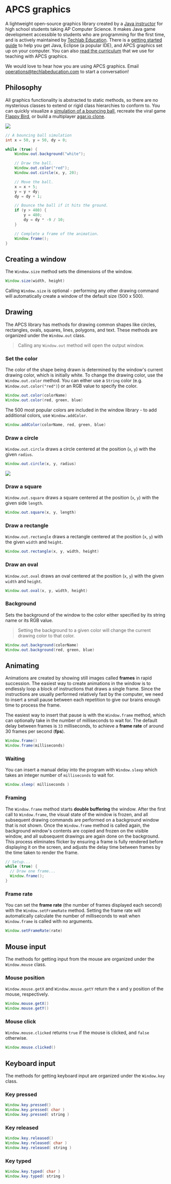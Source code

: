 # APCS graphics

A lightweight open-source graphics library created by a [Java instructor](http://keshav.is/building/apcs) for high school students taking AP Computer Science. It makes Java game development accessible to students who are programming for the first time, and is actively maintained by [Techlab Education](https://techlab.education). There is a [getting started guide](https://techlab.education/java/start) to help you get Java, Eclipse (a popular IDE), and APCS graphics set up on your computer. You can also [read the curriculum](https://techlab.education/java) that we use for teaching with APCS graphics.

We would love to hear how you are using APCS graphics. Email [operations@techlabeducation.com](mailto:operations@techlabeducation.com) to start a conversation!

## Philosophy

All graphics functionality is abstracted to static methods, so there are no mysterious classes to extend or rigid class hierarchies to conform to. You can quickly visualize a [simulation of a bouncing ball](https://techlab.education/java/physics), recreate the viral game [Flappy Bird](https://techlab.education/java/flappy-bird), or build a multiplayer [agar.io clone](https://techlab.education/blog/agar).

![](https://raw.githubusercontent.com/apcsio/apcsio.github.io/master/image/physics.gif)

```java
// A bouncing ball simulation
int x = 50, y = 50, dy = 0;

while (true) {
    Window.out.background("white");

    // Draw the ball.
    Window.out.color("red");
    Window.out.circle(x, y, 20);

    // Move the ball.
    x = x + 5;
    y = y + dy;
    dy = dy + 1;

    // Bounce the ball if it hits the ground.
    if (y > 480) {
        y = 480;
        dy = dy * -9 / 10;
    }

    // Complete a frame of the animation.
    Window.frame();
}

```

## Creating a window

The `Window.size` method sets the dimensions of the window.

```java
Window.size(width, height)
```

Calling `Window.size` is optional - performing any other drawing command will automatically create a window of the default size (500 x 500).

## Drawing

The APCS library has methods for drawing common shapes like circles, rectangles, ovals, squares, lines, polygons, and text. These methods are organized under the `Window.out` class.

> Calling any `Window.out` method will open the output window.

### Set the color

The color of the shape being drawn is determined by the window's current drawing color, which is initially white. To change the drawing color, use the `Window.out.color` method. You can either use a `String` color (e.g. `Window.out.color("red")`) or an RGB value to specify the color.

```java
Window.out.color(colorName)
Window.out.color(red, green, blue)
```

The 500 most popular colors are included in the window library - to add additional colors, use `Window.addColor`.

```java
Window.addColor(colorName, red, green, blue)
```

### Draw a circle

`Window.out.circle` draws a circle centered at the position (`x`, `y`) with the given `radius`.

```java
Window.out.circle(x, y, radius)
```

![](https://raw.githubusercontent.com/apcsio/apcsio.github.io/master/image/multi-ball.gif)

### Draw a square

`Window.out.square` draws a square centered at the position (`x`, `y`) with the given side `length`.

```java
Window.out.square(x, y, length)
```

### Draw a rectangle

`Window.out.rectangle` draws a rectangle centered at the position (`x`, `y`) with the given `width` and `height`.

```java
Window.out.rectangle(x, y, width, height)
```

### Draw an oval

`Window.out.oval` draws an oval centered at the position (`x`, `y`) with the given `width` and `height`.

```java
Window.out.oval(x, y, width, height)
```

### Background

Sets the background of the window to the color either specified by its string name or its RGB value.

> Setting the background to a given color will change the current drawing color to that color.

```java
Window.out.background(colorName)
Window.out.background(red, green, blue)
```

## Animating

Animations are created by showing still images called **frames** in rapid succession. The easiest way to create animations in the window is to endlessly loop a block of instructions that draws a single frame. Since the instructions are usually performed relatively fast by the computer, we need to insert a small pause between each repetition to give our brains enough time to process the frame.

The easiest way to insert that pause is with the `Window.frame` method, which can optionally take in the number of milliseconds to wait for. The default delay between frames is `33` milliseconds, to achieve a **frame rate** of around 30 frames per second (**fps**).

```java
Window.frame()
Window.frame(milliseconds)
```

### Waiting

You can insert a manual delay into the program with `Window.sleep` which takes an integer number of `milliseconds` to wait for.

```java
Window.sleep( milliseconds )
```

### Framing

The `Window.frame` method starts **double buffering** the window. After the first call to `Window.frame`, the visual state of the window is frozen, and all subsequent drawing commands are performed on a background window that is not shown. Once the `Window.frame` method is called again, the background window's contents are copied and frozen on the visible window, and all subsequent drawings are again done on the background. This process eliminates flicker by ensuring a frame is fully rendered before displaying it on the screen, and adjusts the delay time between frames by the time taken to render the frame.

```java
// Setup...
while (true) {
  // Draw one frame...
  Window.frame();
}
```

### Frame rate

You can set the **frame rate** (the number of frames displayed each second) with the `Window.setFrameRate` method. Setting the frame rate will automatically calculate the number of milliseconds to wait when `Window.frame` is called with no arguments.

```java
Window.setFrameRate(rate)
```

## Mouse input

The methods for getting input from the mouse are organized under the `Window.mouse` class.

### Mouse position

`Window.mouse.getX` and `Window.mouse.getY` return the x and y position of the mouse, respectively.

```java
Window.mouse.getX()
Window.mouse.getY()
```

### Mouse click

`Window.mouse.clicked` returns `true` if the mouse is clicked, and `false` otherwise.

```java
Window.mouse.clicked()
```

## Keyboard input

The methods for getting keyboard input are organized under the `Window.key` class.

### Key pressed

```java
Window.key.pressed()
Window.key.pressed( char )
Window.key.pressed( string )
```

### Key released

```java
Window.key.released()
Window.key.released( char )
Window.key.released( string )
```

### Key typed

```java
Window.key.typed( char )
Window.key.typed( string )
```
